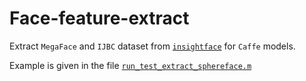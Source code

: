 # Face-feature-extract
Extract `MegaFace` and `IJBC` dataset from [`insightface`](https://github.com/deepinsight/insightface) for `Caffe` models. 

Example is given in the file [`run_test_extract_sphereface.m`](run_test_extract_sphereface.m)
